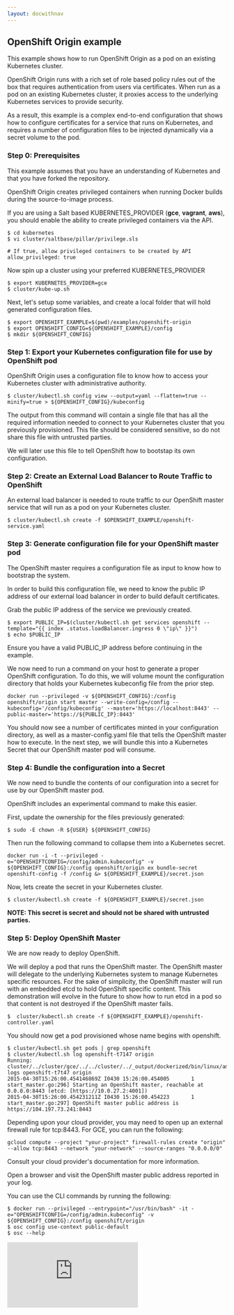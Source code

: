 ```yaml
---
layout: docwithnav
---
```

<!-- BEGIN MUNGE: UNVERSIONED_WARNING -->


<!-- END MUNGE: UNVERSIONED_WARNING -->
## OpenShift Origin example

This example shows how to run OpenShift Origin as a pod on an existing Kubernetes cluster.

OpenShift Origin runs with a rich set of role based policy rules out of the box that requires authentication from users
via certificates.  When run as a pod on an existing Kubernetes cluster, it proxies access to the underlying Kubernetes services
to provide security.

As a result, this example is a complex end-to-end configuration that shows how to configure certificates for a service that runs
on Kubernetes, and requires a number of configuration files to be injected dynamically via a secret volume to the pod.

### Step 0: Prerequisites

This example assumes that you have an understanding of Kubernetes and that you have forked the repository.

OpenShift Origin creates privileged containers when running Docker builds during the source-to-image process.

If you are using a Salt based KUBERNETES_PROVIDER (**gce**, **vagrant**, **aws**), you should enable the
ability to create privileged containers via the API.

```shell
$ cd kubernetes
$ vi cluster/saltbase/pillar/privilege.sls

# If true, allow privileged containers to be created by API
allow_privileged: true
```

Now spin up a cluster using your preferred KUBERNETES_PROVIDER

```shell
$ export KUBERNETES_PROVIDER=gce
$ cluster/kube-up.sh
```

Next, let's setup some variables, and create a local folder that will hold generated configuration files.

```shell
$ export OPENSHIFT_EXAMPLE=$(pwd)/examples/openshift-origin
$ export OPENSHIFT_CONFIG=${OPENSHIFT_EXAMPLE}/config
$ mkdir ${OPENSHIFT_CONFIG}
```

### Step 1: Export your Kubernetes configuration file for use by OpenShift pod

OpenShift Origin uses a configuration file to know how to access your Kubernetes cluster with administrative authority.

```
$ cluster/kubectl.sh config view --output=yaml --flatten=true --minify=true > ${OPENSHIFT_CONFIG}/kubeconfig
```

The output from this command will contain a single file that has all the required information needed to connect to your
Kubernetes cluster that you previously provisioned.   This file should be considered sensitive, so do not share this file with
untrusted parties.

We will later use this file to tell OpenShift how to bootstap its own configuration.

### Step 2: Create an External Load Balancer to Route Traffic to OpenShift

An external load balancer is needed to route traffic to our OpenShift master service that will run as a pod on your
Kubernetes cluster.


```shell
$ cluster/kubectl.sh create -f $OPENSHIFT_EXAMPLE/openshift-service.yaml
```

### Step 3: Generate configuration file for your OpenShift master pod

The OpenShift master requires a configuration file as input to know how to bootstrap the system.

In order to build this configuration file, we need to know the public IP address of our external load balancer in order to
build default certificates.

Grab the public IP address of the service we previously created.

```shell
$ export PUBLIC_IP=$(cluster/kubectl.sh get services openshift --template="{{ index .status.loadBalancer.ingress 0 \"ip\" }}")
$ echo $PUBLIC_IP
```

Ensure you have a valid PUBLIC_IP address before continuing in the example.

We now need to run a command on your host to generate a proper OpenShift configuration.  To do this, we will volume mount the configuration directory that holds your Kubernetes kubeconfig file from the prior step.

```shell
docker run --privileged -v ${OPENSHIFT_CONFIG}:/config openshift/origin start master --write-config=/config --kubeconfig='/config/kubeconfig' --master='https://localhost:8443' --public-master='https://${PUBLIC_IP}:8443'
```

You should now see a number of certificates minted in your configuration directory, as well as a master-config.yaml file that tells the OpenShift master how to execute.  In the next step, we will bundle this into a Kubernetes Secret that our OpenShift master pod will consume.

### Step 4: Bundle the configuration into a Secret

We now need to bundle the contents of our configuration into a secret for use by our OpenShift master pod.

OpenShift includes an experimental command to make this easier.

First, update the ownership for the files previously generated:

```
$ sudo -E chown -R ${USER} ${OPENSHIFT_CONFIG}
```

Then run the following command to collapse them into a Kubernetes secret.

```shell
docker run -i -t --privileged -e="OPENSHIFTCONFIG=/config/admin.kubeconfig" -v ${OPENSHIFT_CONFIG}:/config openshift/origin ex bundle-secret openshift-config -f /config &> ${OPENSHIFT_EXAMPLE}/secret.json
```

Now, lets create the secret in your Kubernetes cluster.

```shell
$ cluster/kubectl.sh create -f ${OPENSHIFT_EXAMPLE}/secret.json
```

**NOTE: This secret is secret and should not be shared with untrusted parties.**

### Step 5: Deploy OpenShift Master

We are now ready to deploy OpenShift.

We will deploy a pod that runs the OpenShift master.  The OpenShift master will delegate to the underlying Kubernetes
system to manage Kubernetes specific resources.  For the sake of simplicity, the OpenShift master will run with an embedded etcd to hold OpenShift specific content.  This demonstration will evolve in the future to show how to run etcd in a pod so that content is not destroyed if the OpenShift master fails.

```shell
$  cluster/kubectl.sh create -f ${OPENSHIFT_EXAMPLE}/openshift-controller.yaml
```

You should now get a pod provisioned whose name begins with openshift.

```shell
$ cluster/kubectl.sh get pods | grep openshift
$ cluster/kubectl.sh log openshift-t7147 origin
Running: cluster/../cluster/gce/../../cluster/../_output/dockerized/bin/linux/amd64/kubectl logs openshift-t7t47 origin
2015-04-30T15:26:00.454146869Z I0430 15:26:00.454005       1 start_master.go:296] Starting an OpenShift master, reachable at 0.0.0.0:8443 (etcd: [https://10.0.27.2:4001])
2015-04-30T15:26:00.454231211Z I0430 15:26:00.454223       1 start_master.go:297] OpenShift master public address is https://104.197.73.241:8443
```

Depending upon your cloud provider, you may need to open up an external firewall rule for tcp:8443.  For GCE, you can run the following:

```shell
gcloud compute --project "your-project" firewall-rules create "origin" --allow tcp:8443 --network "your-network" --source-ranges "0.0.0.0/0"
```

Consult your cloud provider's documentation for more information.

Open a browser and visit the OpenShift master public address reported in your log.

You can use the CLI commands by running the following:

```shell
$ docker run --privileged --entrypoint="/usr/bin/bash" -it -e="OPENSHIFTCONFIG=/config/admin.kubeconfig" -v ${OPENSHIFT_CONFIG}:/config openshift/origin
$ osc config use-context public-default
$ osc --help
```


<!-- BEGIN MUNGE: GENERATED_ANALYTICS -->
[![Analytics](https://kubernetes-site.appspot.com/UA-36037335-10/GitHub/examples/openshift-origin/README.md?pixel)]()
<!-- END MUNGE: GENERATED_ANALYTICS -->
